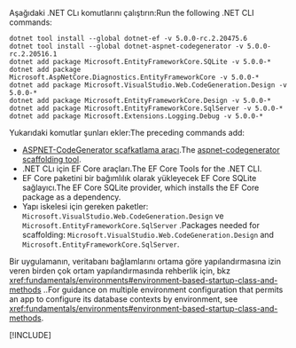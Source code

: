 <span data-ttu-id="e7f9a-101">Aşağıdaki .NET CLı komutlarını çalıştırın:</span><span class="sxs-lookup"><span data-stu-id="e7f9a-101">Run the following .NET CLI commands:</span></span>

```dotnetcli
dotnet tool install --global dotnet-ef -v 5.0.0-rc.2.20475.6
dotnet tool install --global dotnet-aspnet-codegenerator -v 5.0.0-rc.2.20516.1
dotnet add package Microsoft.EntityFrameworkCore.SQLite -v 5.0.0-*
dotnet add package Microsoft.AspNetCore.Diagnostics.EntityFrameworkCore -v 5.0.0-*
dotnet add package Microsoft.VisualStudio.Web.CodeGeneration.Design -v 5.0.0-*
dotnet add package Microsoft.EntityFrameworkCore.Design -v 5.0.0-*
dotnet add package Microsoft.EntityFrameworkCore.SqlServer -v 5.0.0-*
dotnet add package Microsoft.Extensions.Logging.Debug -v 5.0.0-*
```

<span data-ttu-id="e7f9a-102">Yukarıdaki komutlar şunları ekler:</span><span class="sxs-lookup"><span data-stu-id="e7f9a-102">The preceding commands add:</span></span>

* <span data-ttu-id="e7f9a-103">[ASPNET-CodeGenerator scafkatlama aracı](xref:fundamentals/tools/dotnet-aspnet-codegenerator).</span><span class="sxs-lookup"><span data-stu-id="e7f9a-103">The [aspnet-codegenerator scaffolding tool](xref:fundamentals/tools/dotnet-aspnet-codegenerator).</span></span>
* <span data-ttu-id="e7f9a-104">.NET CLı için EF Core araçları.</span><span class="sxs-lookup"><span data-stu-id="e7f9a-104">The EF Core Tools for the .NET CLI.</span></span>
* <span data-ttu-id="e7f9a-105">EF Core paketini bir bağımlılık olarak yükleyecek EF Core SQLite sağlayıcı.</span><span class="sxs-lookup"><span data-stu-id="e7f9a-105">The EF Core SQLite provider, which installs the EF Core package as a dependency.</span></span>
* <span data-ttu-id="e7f9a-106">Yapı iskelesi için gereken paketler: `Microsoft.VisualStudio.Web.CodeGeneration.Design` ve `Microsoft.EntityFrameworkCore.SqlServer` .</span><span class="sxs-lookup"><span data-stu-id="e7f9a-106">Packages needed for scaffolding: `Microsoft.VisualStudio.Web.CodeGeneration.Design` and `Microsoft.EntityFrameworkCore.SqlServer`.</span></span>

<span data-ttu-id="e7f9a-107">Bir uygulamanın, veritabanı bağlamlarını ortama göre yapılandırmasına izin veren birden çok ortam yapılandırmasında rehberlik için, bkz <xref:fundamentals/environments#environment-based-startup-class-and-methods> ..</span><span class="sxs-lookup"><span data-stu-id="e7f9a-107">For guidance on multiple environment configuration that permits an app to configure its database contexts by environment, see <xref:fundamentals/environments#environment-based-startup-class-and-methods>.</span></span>

[!INCLUDE[](~/includes/scaffoldTFM-5.md)]

